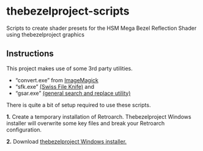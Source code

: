 # thebezelproject-scripts
Scripts to create shader presets for the HSM Mega Bezel Reflection Shader using thebezelproject graphics

## Instructions

This project makes use of some 3rd party utilities.
* “convert.exe” from [ImageMagick](https://imagemagick.org/index.php)
* “sfk.exe” [(Swiss File Knife)](https://sourceforge.net/projects/swissfileknife/)
and
* “gsar.exe” [(general search and replace utility)](http://gnuwin32.sourceforge.net/packages/gsar.htm)

There is quite a bit of setup required to use these scripts.

**1.** Create a temporary installation of Retroarch. Thebezelproject Windows installer will overwrite some key files and break your Retroarch configuration.

**2.** Download [thebezelproject Windows installer.]( https://github.com/thebezelproject/BezelProject-Windows)
